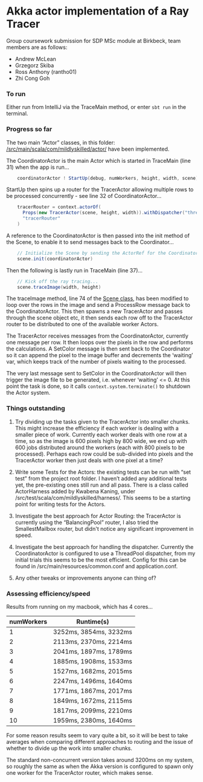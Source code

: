 # Akka actor implementation of a Ray Tracer

Group coursework submission for SDP MSc module at Birkbeck, team members are as follows:

- Andrew McLean
- Grzegorz Skiba
- Ross Anthony (rantho01)
- Zhi Cong Goh


### To run

Either run from IntelliJ via the TraceMain method, or enter `sbt run` in the terminal.


### Progress so far

The two main “Actor” classes, in this folder: [/src/main/scala/com/mildlyskilled/actor/](/tree/master/src/main/scala/com/mildlyskilled/actor/) have been implemented.

The CoordinatorActor is the main Actor which is started in TraceMain (line 31) when the app is run...

```scala
    coordinatorActor ! StartUp(debug, numWorkers, height, width, scene)
```

StartUp then spins up a router for the TracerActor allowing multiple rows to be processed concurrently - see line 32 of CoordinatorActor...

```scala
    tracerRouter = context.actorOf(
      Props(new TracerActor(scene, height, width)).withDispatcher("thread-pool-dispatcher").withRouter(BalancingPool(numWorkers)),
      "tracerRouter"
    )
```

A reference to the CoordinatorActor is then passed into the init method of the Scene, to enable it to send messages back to the Coordinator...

```scala
    // Initialize the Scene by sending the ActorRef for the CoordinatorActor
    scene.init(coordinatorActor)
```

Then the following is lastly run in TraceMain (line 37)...

```scala
    // Kick off the ray tracing...
    scene.traceImage(width, height)
```

The traceImage method, line 74 of the [Scene class](/tree/master/src/main/scala/com/mildlyskilled/Scene.scala), has been modified to loop over the rows in the image and send a ProcessRow message back to the CoordinatorActor. This then spawns a new TracerActor and passes through the scene object etc, it then sends each row off to the TracerActor router to be distributed to one of the available worker Actors.

The TracerActor receives messages from the CoordinatorActor, currently one message per row. It then loops over the pixels in the row and performs the calculations. A SetColor message is then sent back to the Coordinator so it can append the pixel to the image buffer and decrements the ‘waiting’ var, which keeps track of the number of pixels waiting to the processed.

The very last message sent to SetColor in the CoordinatorActor will then trigger the image file to be generated, i.e. whenever ‘waiting’ <= 0. At this point the task is done, so it calls `context.system.terminate()` to shutdown the Actor system.

### Things outstanding

1. Try dividing up the tasks given to the TracerActor into smaller chunks. This might increase the efficiency if each worker is dealing with a smaller piece of work. Currently each worker deals with one row at a time, so as the image is 600 pixels high by 800 wide, we end up with 600 jobs distributed around the workers (each with 800 pixels to be processed).  Perhaps each row could be sub-divided into pixels and the TracerActor worker then just deals with one pixel at a time?

2. Write some Tests for the Actors: the existing tests can be run with “set test” from the project root folder. I haven’t added any additional tests yet, the pre-existing ones still run and all pass. There is a class called ActorHarness added by Kwabena Kaning, under /src/test/scala/com/mildlyskilled/harness/. This seems to be a starting point for writing tests for the Actors.

3. Investigate the best approach for Actor Routing: the TracerActor is currently using the “BalancingPool” router, I also tried the SmallestMailbox router, but didn't notice any significant improvement in speed.

4. Investigate the best approach for handling the dispatcher. Currently the CoordinatorActor is configured to use a ThreadPool dispatcher, from my initial trials this seems to be the most efficient. Config for this can be found in /src/main/resources/common.conf and application.conf.

5. Any other tweaks or improvements anyone can thing of?


### Assessing efficiency/speed

Results from running on my macbook, which has 4 cores...

| numWorkers | Runtime(s) |
| - | -                            |
|1	|		3252ms, 3854ms, 3232ms |
|2	|		2113ms, 2370ms, 2214ms |
|3	|		2041ms, 1897ms, 1789ms |
|4	|		1885ms, 1908ms, 1533ms |
|5	|		1527ms, 1682ms, 2015ms |
|6	|		2247ms, 1496ms, 1640ms |
|7	|		1771ms, 1867ms, 2017ms |
|8	|		1849ms, 1672ms, 2115ms |
|9	|		1817ms, 2099ms, 2210ms |
|10 |		1959ms, 2380ms, 1640ms |

For some reason results seem to vary quite a bit, so it will be best to take averages when comparing different approaches to routing and the issue of whether to divide up the work into smaller chunks.

The standard non-concurrent version takes around 3200ms on my system, so roughly the same as when the Akka version is configured to spawn only one worker for the TracerActor router, which makes sense.

